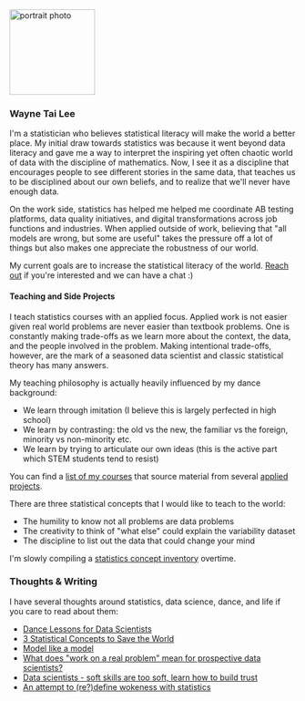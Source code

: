 <img src='images/wayne.jpg' alt='portrait photo' width='150'>

### Wayne Tai Lee

I'm a statistician who believes statistical literacy will make the world a better place. My initial draw towards statistics was because it went beyond data literacy and gave me a way to interpret the inspiring yet often chaotic world of data with the discipline of mathematics. Now, I see it as a discipline that encourages people to see different stories in the same data, that teaches us to be disciplined about our own beliefs, and to realize that we'll never have enough data.

On the work side, statistics has helped me helped me coordinate AB testing platforms, data quality initiatives, and digital transformations across job functions and industries. When applied outside of work, believing that "all models are wrong, but some are useful" takes the pressure off a lot of things but also makes one appreciate the robustness of our world.

My current goals are to increase the statistical literacy of the world. [Reach out](https://www.linkedin.com/in/waynetailee/) if you're interested and we can have a chat :)

#### Teaching and Side Projects

I teach statistics courses with an applied focus. Applied work is not
easier given real world problems are never easier than textbook problems.
One is constantly making trade-offs as we learn more about the context, the data, and the people involved in the problem.
Making intentional trade-offs, however, are the mark of a seasoned data scientist and classic statistical theory has many answers.


My teaching philosophy is actually heavily influenced by my dance background:
- We learn through imitation (I believe this is largely perfected in high school)
- We learn by contrasting: the old vs the new, the familiar vs the foreign, minority vs non-minority etc.
- We learn by trying to articulate our own ideas (this is the active part which STEM students tend to resist)

You can find a [list of my courses](courses/README.md) that source material
from several [applied projects](usecases_data/README.md).

There are three statistical concepts that I would like to teach to the world:
- The humility to know not all problems are data problems
- The creativity to think of "what else" could explain the variability dataset
- The discipline to list out the data that could change your mind

I'm slowly compiling a [statistics concept inventory](stat_concept_inv/README.md)
overtime.


### Thoughts & Writing
I have several thoughts around statistics, data science, dance, and life if you care to read about them:
- [Dance Lessons for Data Scientists](https://towardsdatascience.com/dance-lessons-for-data-scientists-27510ba3257a)
- [3 Statistical Concepts to Save the World](https://medium.com/@leewtai/3-statistical-concepts-to-save-the-world-d8cdf0534f35)
- [Model like a model](https://medium.com/swlh/modeling-like-a-model-957933b55785)
- [What does "work on a real problem" mean for prospective data scientists?](https://towardsdatascience.com/what-does-work-on-a-real-problem-mean-for-prospective-data-scientists-5c91329c2487)
- [Data scientists - soft skills are too soft, learn how to build trust](https://link.medium.com/YemASvH0Yib)
- [An attempt to (re?)define wokeness with statistics](https://medium.com/@leewtai/an-attempt-to-re-define-wokeness-with-statistics-290808bcf35f)
